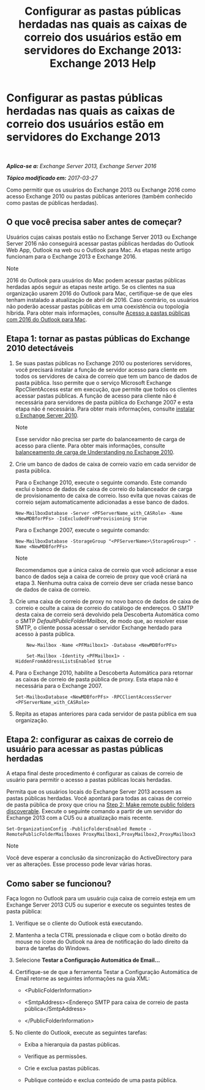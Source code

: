 ﻿---
title: 'Configurar as pastas públicas herdadas nas quais as caixas de correio dos usuários estão em servidores do Exchange 2013: Exchange 2013 Help'
TOCTitle: Configurar as pastas públicas herdadas nas quais as caixas de correio dos usuários estão em servidores do Exchange 2013
ms:assetid: 1d5ca19e-696e-4054-a634-15dd34d952b7
ms:mtpsurl: https://technet.microsoft.com/pt-br/library/Dn690134(v=EXCHG.150)
ms:contentKeyID: 62281152
ms.date: 05/22/2018
mtps_version: v=EXCHG.150
ms.translationtype: MT
---

# Configurar as pastas públicas herdadas nas quais as caixas de correio dos usuários estão em servidores do Exchange 2013

 

_**Aplica-se a:** Exchange Server 2013, Exchange Server 2016_

_**Tópico modificado em:** 2017-03-27_

Como permitir que os usuários do Exchange 2013 ou Exchange 2016 como acesso Exchange 2010 ou pastas públicas anteriores (também conhecido como pastas de públicas herdadas).

## O que você precisa saber antes de começar?

Usuários cujas caixas postais estão no Exchange Server 2013 ou Exchange Server 2016 não conseguirá acessar pastas públicas herdadas do Outlook Web App, Outlook na web ou o Outlook para Mac. As etapas neste artigo funcionam para o Exchange 2013 e Exchange 2016.


> [!NOTE]
> 2016 do Outlook para usuários do Mac podem acessar pastas públicas herdadas após seguir as etapas neste artigo. Se os clientes na sua organização usarem 2016 do Outlook para Mac, certifique-se de que eles tenham instalado a atualização de abril de 2016. Caso contrário, os usuários não poderão acessar pastas públicas em uma coexistência ou topologia híbrida. Para obter mais informações, consulte <A href="accessing-public-folders-with-outlook-2016-for-mac-exchange-2013-help.md">Acesso a pastas públicas com 2016 do Outlook para Mac</A>.



## Etapa 1: tornar as pastas públicas do Exchange 2010 detectáveis

1.  Se suas pastas públicas no Exchange 2010 ou posteriores servidores, você precisará instalar a função de servidor acesso para cliente em todos os servidores de caixa de correio que tem um banco de dados de pasta pública. Isso permite que o serviço Microsoft Exchange RpcClientAccess estar em execução, que permite que todos os clientes acessar pastas públicas. A função de acesso para cliente não é necessária para servidores de pasta pública do Exchange 2007 e esta etapa não é necessária. Para obter mais informações, consulte [instalar o Exchange Server 2010](install-exchange-2013-using-the-setup-wizard-exchange-2013-help.md).
    

    > [!NOTE]
    > Esse servidor não precisa ser parte do balanceamento de carga de acesso para cliente. Para obter mais informações, consulte <A href="https://technet.microsoft.com/en-us/library/ff625247(v=exchg.141).aspx">balanceamento de carga de Understanding no Exchange 2010</A>.



2.  Crie um banco de dados de caixa de correio vazio em cada servidor de pasta pública.
    
    Para o Exchange 2010, execute o seguinte comando. Este comando exclui o banco de dados de caixa de correio do balanceador de carga de provisionamento de caixa de correio. Isso evita que novas caixas de correio sejam automaticamente adicionadas a esse banco de dados.
    
        New-MailboxDatabase -Server <PFServerName_with_CASRole> -Name <NewMDBforPFs> -IsExcludedFromProvisioning $true 
    
    Para o Exchange 2007, execute o seguinte comando:
    
        New-MailboxDatabase -StorageGroup "<PFServerName>\StorageGroup>" -Name <NewMDBforPFs>
    

    > [!NOTE]
    > Recomendamos que a única caixa de correio que você adicionar a esse banco de dados seja a caixa de correio de proxy que você criará na etapa 3. Nenhuma outra caixa de correio deve ser criada nesse banco de dados de caixa de correio.



3.  Crie uma caixa de correio de proxy no novo banco de dados de caixa de correio e oculte a caixa de correio do catálogo de endereços. O SMTP desta caixa de correio será devolvido pela Descoberta Automática como o SMTP *DefaultPublicFolderMailbox*, de modo que, ao resolver esse SMTP, o cliente possa acessar o servidor Exchange herdado para acesso à pasta pública.
    
    ```
        New-Mailbox -Name <PFMailbox1> -Database <NewMDBforPFs> 
    ```
    ```    
        Set-Mailbox -Identity <PFMailbox1> -HiddenFromAddressListsEnabled $true
    ```

4.  Para o Exchange 2010, habilite a Descoberta Automática para retornar as caixas de correio de pasta pública de proxy. Esta etapa não é necessária para o Exchange 2007.
    
        Set-MailboxDatabase <NewMDBforPFs> -RPCClientAccessServer <PFServerName_with_CASRole>

5.  Repita as etapas anteriores para cada servidor de pasta pública em sua organização.

## Etapa 2: configurar as caixas de correio de usuário para acessar as pastas públicas herdadas

A etapa final deste procedimento é configurar as caixas de correio de usuário para permitir o acesso a pastas públicas locais herdadas.

Permita que os usuários locais do Exchange Server 2013 acessem as pastas públicas herdadas. Você apontará para todas as caixas de correio de pasta pública de proxy que criou na [Step 2: Make remote public folders discoverable](configure-legacy-on-premises-public-folders-for-a-hybrid-deployment-exchange-2013-help.md). Execute o seguinte comando a partir de um servidor do Exchange 2013 com a CU5 ou a atualização mais recente.

    Set-OrganizationConfig -PublicFoldersEnabled Remote -RemotePublicFolderMailboxes ProxyMailbox1,ProxyMailbox2,ProxyMailbox3


> [!NOTE]
> Você deve esperar a conclusão da sincronização do ActiveDirectory para ver as alterações. Esse processo pode levar várias horas.



## Como saber se funcionou?

Faça logon no Outlook para um usuário cuja caixa de correio esteja em um Exchange Server 2013 CU5 ou superior e execute os seguintes testes de pasta pública:

1.  Verifique se o cliente do Outlook está executando.

2.  Mantenha a tecla CTRL pressionada e clique com o botão direito do mouse no ícone do Outlook na área de notificação do lado direito da barra de tarefas do Windows.

3.  Selecione **Testar a Configuração Automática de Email...**

4.  Certifique-se de que a ferramenta Testar a Configuração Automática de Email retorne as seguintes informações na guia XML:
    
      - \<PublicFolderInformation\>
    
      - \<SmtpAddress\>\<Endereço SMTP para caixa de correio de pasta pública\</SmtpAddress\>
    
      - \</PublicFolderInformation\>

5.  No cliente do Outlook, execute as seguintes tarefas:
    
      - Exiba a hierarquia da pastas públicas.
    
      - Verifique as permissões.
    
      - Crie e exclua pastas públicas.
    
      - Publique conteúdo e exclua conteúdo de uma pasta pública.

